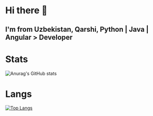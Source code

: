 # Hi there 👋


## I'm from Uzbekistan, Qarshi, Python | Java | Angular > Developer

# Stats
![Anurag's GitHub stats](https://github-readme-stats.vercel.app/api?username=XudjamovSardor&show_icons=true&theme=radical)

# Langs
[![Top Langs](https://github-readme-stats.vercel.app/api/top-langs/?username=XudjamovSardor&layout=compact)](https://github.com/anuraghazra/github-readme-stats)

